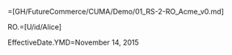 =[GH/FutureCommerce/CUMA/Demo/01_RS-2-RO_Acme_v0.md]

RO.=[U/id/Alice]

EffectiveDate.YMD=November 14, 2015